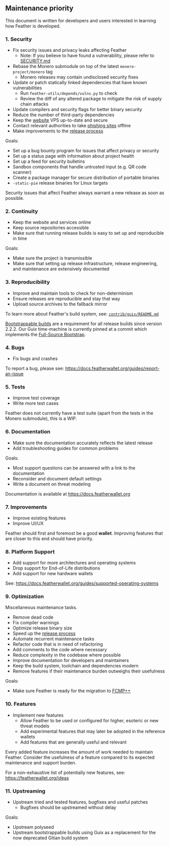## Maintenance priority

This document is written for developers and users interested in learning how Feather is developed.

### 1. Security

- Fix security issues and privacy leaks affecting Feather
  - Note: If you believe to have found a vulnerability, please refer to [SECURITY.md](SECURITY.md)
- Rebase the Monero submodule on top of the latest `monero-project/monero` tag
  - Monero releases may contain undisclosed security fixes
- Update or patch statically linked dependencies that have known vulnerabilities
  - Run `feather-utils/depends/vulns.py` to check
  - Review the diff of any altered package to mitigate the risk of supply chain attacks
- Update compilers and security flags for better binary security
- Reduce the number of third-party dependencies
- Keep the [website](https://github.com/feather-wallet/feather-site/blob/master/mirrors.txt) VPS up-to-date and secure
- Contact relevant authorities to take [phishing sites](https://gist.github.com/tobtoht/4039fa3cf922d4fe8bca2f8e3ddac63b) offline
- Make improvements to the [release process](RELEASE.md)

Goals:

- Set up a bug bounty program for issues that affect privacy or security
- Set up a status page with information about project health
- Set up a feed for security bulletins
- Sandbox components that handle untrusted input (e.g. QR code scanner)
- Create a package manager for secure distribution of portable binaries
- `-static-pie` release binaries for Linux targets

Security issues that affect Feather always warrant a new release as soon as possible.

### 2. Continuity

- Keep the website and services online
- Keep source repositories accessible
- Make sure that running release builds is easy to set up and reproducible in time

Goals:

- Make sure the project is transmissible
- Make sure that setting up release infrastructure, release engineering, and maintenance are extensively documented

### 3. Reproducibility

- Improve and maintain tools to check for non-determinism
- Ensure releases are reproducible and stay that way
- Upload source archives to the fallback mirror

To learn more about Feather's build system, see: [`contrib/guix/README.md`](https://github.com/feather-wallet/feather/blob/master/contrib/guix/README.md)

[Bootstrappable builds](https://bootstrappable.org/) are a requirement for all release builds since version 2.2.2. 
Our Guix time-machine is currently pinned at a commit which implements the 
[Full-Source Bootstrap](https://guix.gnu.org/en/blog/2023/the-full-source-bootstrap-building-from-source-all-the-way-down/).

### 4. Bugs

- Fix bugs and crashes

To report a bug, please see: https://docs.featherwallet.org/guides/report-an-issue

### 5. Tests

- Improve test coverage
- Write more test cases

Feather does not currently have a test suite (apart from the tests in the Monero submodule), this is a WIP.

### 6. Documentation

- Make sure the documentation accurately reflects the latest release
- Add troubleshooting guides for common problems

Goals:
- Most support questions can be answered with a link to the documentation
- Reconsider and document default settings
- Write a document on threat modeling

Documentation is available at https://docs.featherwallet.org

### 7. Improvements

- Improve existing features
- Improve UI/UX

Feather should first and foremost be a good __wallet__.
Improving features that are closer to this end should have priority.

### 8. Platform Support

- Add support for more architectures and operating systems
- Drop support for End-of-Life distributions
- Add support for new hardware wallets

See: https://docs.featherwallet.org/guides/supported-operating-systems

### 9. Optimization

Miscellaneous maintenance tasks.

- Remove dead code
- Fix compiler warnings
- Optimize release binary size
- Speed up the [release process](RELEASE.md)
- Automate recurrent maintenance tasks
- Refactor code that is in need of refactoring
- Add comments to the code where necessary
- Reduce complexity in the codebase where possible
- Improve documentation for developers and maintainers
- Keep the build system, toolchain and dependencies modern
- Remove features if their maintenance burden outweighs their usefulness

Goals:

- Make sure Feather is ready for the migration to [FCMP++](https://www.getmonero.org/2024/04/27/fcmps.html)

### 10. Features

- Implement new features
  - Allow Feather to be used or configured for higher, esoteric or new threat models
  - Add experimental features that may later be adopted in the reference wallets
  - Add features that are generally useful and relevant

Every added feature increases the amount of work needed to maintain Feather. Consider the usefulness of a feature 
compared to its expected maintenance and support burden.

For a non-exhaustive list of potentially new features, see: https://featherwallet.org/ideas

### 11. Upstreaming

- Upstream tried and tested features, bugfixes and useful patches
  - Bugfixes should be upstreamed without delay

Goals:

- Upstream polyseed
- Upstream bootstrappable builds using Guix as a replacement for the now deprecated Gitian build system
